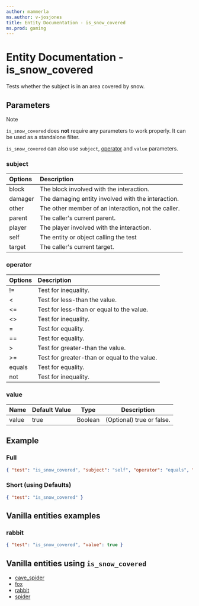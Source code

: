 ```yaml
---
author: mammerla
ms.author: v-josjones
title: Entity Documentation - is_snow_covered
ms.prod: gaming
---
```


# Entity Documentation - is_snow_covered

Tests whether the subject is in an area covered by snow.

## Parameters

> [!Note]
> `is_snow_covered` does **not** require any parameters to work properly. It can be used as a standalone filter.
>
> `is_snow_covered` can also use `subject`, [operator](../Definitions/NestedTables/operator.md) and `value` parameters.

### subject

| Options| Description |
|:-----------|:-----------|
| block| The block involved with the interaction. |
| damager| The damaging entity involved with the interaction. |
| other| The other member of an interaction, not the caller. |
| parent| The caller's current parent. |
| player| The player involved with the interaction. |
| self| The entity or object calling the test |
| target| The caller's current target. |

### operator

| Options| Description |
|:-----------|:-----------|
| !=| Test for inequality. |
| <| Test for less-than the value. |
| <=| Test for less-than or equal to the value. |
| <>| Test for inequality. |
| =| Test for equality. |
| ==| Test for equality. |
| >| Test for greater-than the value. |
| >=| Test for greater-than or equal to the value. |
| equals| Test for equality. |
| not| Test for inequality. |

### value

|Name |Default Value  |Type  |Description  |
|---------|---------|---------|---------|
|value |true |Boolean |(Optional) true or false. |

## Example

### Full

```json
{ "test": "is_snow_covered", "subject": "self", "operator": "equals", "value": true}
```

### Short (using Defaults)

```json
{ "test": "is_snow_covered" }
```

## Vanilla entities examples

### rabbit

```json
{ "test": "is_snow_covered", "value": true }
```

## Vanilla entities using `is_snow_covered`

- [cave_spider](../../../../Source/VanillaBehaviorPack_Snippets/entities/cave_spider.md)
- [fox](../../../../Source/VanillaBehaviorPack_Snippets/entities/fox.md)
- [rabbit](../../../../Source/VanillaBehaviorPack_Snippets/entities/rabbit.md)
- [spider](../../../../Source/VanillaBehaviorPack_Snippets/entities/spider.md)
